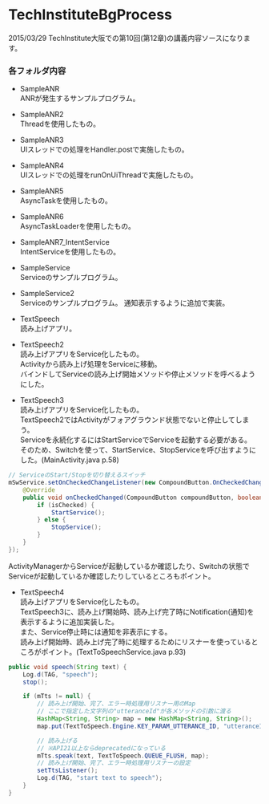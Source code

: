 # TechInstituteBgProcess
2015/03/29 TechInstitute大阪での第10回(第12章)の講義内容ソースになります。

### 各フォルダ内容
* SampleANR  
ANRが発生するサンプルプログラム。

* SampleANR2  
Threadを使用したもの。

* SampleANR3  
UIスレッドでの処理をHandler.postで実施したもの。

* SampleANR4  
UIスレッドでの処理をrunOnUiThreadで実施したもの。

* SampleANR5  
AsyncTaskを使用したもの。

* SampleANR6  
AsyncTaskLoaderを使用したもの。

* SampleANR7_IntentService  
IntentServiceを使用したもの。

* SampleService  
Serviceのサンプルプログラム。

* SampleService2  
Serviceのサンプルプログラム。
通知表示するように追加で実装。

* TextSpeech  
読み上げアプリ。

* TextSpeech2  
読み上げアプリをService化したもの。  
Activityから読み上げ処理をServiceに移動。  
バインドしてServiceの読み上げ開始メソッドや停止メソッドを呼べるようにした。  

* TextSpeech3  
読み上げアプリをService化したもの。  
TextSpeech2ではActivityがフォアグラウンド状態でないと停止してしまう。  
Serviceを永続化するにはStartServiceでServiceを起動する必要がある。  
そのため、Switchを使って、StartService、StopServiceを呼び出すようにした。(MainActivity.java p.58)  
```java
// ServiceのStart/Stopを切り替えるスイッチ
mSwService.setOnCheckedChangeListener(new CompoundButton.OnCheckedChangeListener() {
	@Override
	public void onCheckedChanged(CompoundButton compoundButton, boolean isChecked) {
		if (isChecked) {
			StartService();
		} else {
			StopService();
		}
	}
});
```
ActivityManagerからServiceが起動しているか確認したり、Switchの状態でServiceが起動しているか確認したりしているところもポイント。  

* TextSpeech4  
読み上げアプリをService化したもの。  
TextSpeech3に、読み上げ開始時、読み上げ完了時にNotification(通知)を表示するように追加実装した。  
また、Service停止時には通知を非表示にする。  
読み上げ開始時、読み上げ完了時に処理するためにリスナーを使っているところがポイント。(TextToSpeechService.java p.93)
```java
public void speech(String text) {
    Log.d(TAG, "speech");
    stop();

    if (mTts != null) {
        // 読み上げ開始、完了、エラー時処理用リスナー用のMap
        // ここで指定した文字列の"utteranceId"が各メソッドの引数に渡る
        HashMap<String, String> map = new HashMap<String, String>();
        map.put(TextToSpeech.Engine.KEY_PARAM_UTTERANCE_ID, "utteranceId");

        // 読み上げる
        // ※API21以上ならdeprecatedになっている
        mTts.speak(text, TextToSpeech.QUEUE_FLUSH, map);
        // 読み上げ開始、完了、エラー時処理用リスナーの設定
        setTtsListener();
        Log.d(TAG, "start text to speech");
    }
}
```
